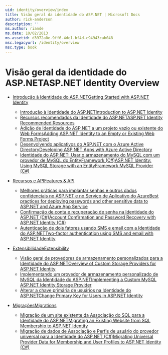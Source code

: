 ```yaml
---
uid: identity/overview/index
title: Visão geral da identidade do ASP.NET | Microsoft Docs
author: rick-anderson
description: ''
ms.author: riande
ms.date: 10/02/2013
ms.assetid: d3972a0e-9ff6-4de1-bf4d-c94943cab048
msc.legacyurl: /identity/overview
msc.type: book
---
```

<a name="aspnet-identity-overview"></a><span data-ttu-id="58644-102">Visão geral da identidade do ASP.NET</span><span class="sxs-lookup"><span data-stu-id="58644-102">ASP.NET Identity Overview</span></span>
====================
- [<span data-ttu-id="58644-103">Introdução à Identidade do ASP.NET</span><span class="sxs-lookup"><span data-stu-id="58644-103">Getting Started with ASP.NET Identity</span></span>](getting-started/index.md)

    - [<span data-ttu-id="58644-104">Introdução à Identidade do ASP.NET</span><span class="sxs-lookup"><span data-stu-id="58644-104">Introduction to ASP.NET Identity</span></span>](getting-started/introduction-to-aspnet-identity.md)
    - [<span data-ttu-id="58644-105">Recursos recomendados da Identidade do ASP.NET</span><span class="sxs-lookup"><span data-stu-id="58644-105">ASP.NET Identity Recommended Resources</span></span>](getting-started/aspnet-identity-recommended-resources.md)
    - [<span data-ttu-id="58644-106">Adição de Identidade do ASP.NET a um projeto vazio ou existente do Web Forms</span><span class="sxs-lookup"><span data-stu-id="58644-106">Adding ASP.NET Identity to an Empty or Existing Web Forms Project</span></span>](getting-started/adding-aspnet-identity-to-an-empty-or-existing-web-forms-project.md)
    - [<span data-ttu-id="58644-107">Desenvolvendo aplicativos do ASP.NET com o Azure Active Directory</span><span class="sxs-lookup"><span data-stu-id="58644-107">Developing ASP.NET Apps with Azure Active Directory</span></span>](getting-started/developing-aspnet-apps-with-windows-azure-active-directory.md)
    - [<span data-ttu-id="58644-108">Identidade do ASP.NET: Usar o armazenamento do MySQL com um provedor de MySQL do EntityFramework (C#)</span><span class="sxs-lookup"><span data-stu-id="58644-108">ASP.NET Identity: Using MySQL Storage with an EntityFramework MySQL Provider (C#)</span></span>](getting-started/aspnet-identity-using-mysql-storage-with-an-entityframework-mysql-provider.md)
- [<span data-ttu-id="58644-109">Recursos e API</span><span class="sxs-lookup"><span data-stu-id="58644-109">Features & API</span></span>](features-api/index.md)

    - [<span data-ttu-id="58644-110">Melhores práticas para implantar senhas e outros dados confidenciais no ASP.NET e no Serviço de Aplicativo do Azure</span><span class="sxs-lookup"><span data-stu-id="58644-110">Best practices for deploying passwords and other sensitive data to ASP.NET and Azure App Service</span></span>](features-api/best-practices-for-deploying-passwords-and-other-sensitive-data-to-aspnet-and-azure.md)
    - [<span data-ttu-id="58644-111">Confirmação de conta e recuperação de senha na Identidade do ASP.NET (C#)</span><span class="sxs-lookup"><span data-stu-id="58644-111">Account Confirmation and Password Recovery with ASP.NET Identity (C#)</span></span>](features-api/account-confirmation-and-password-recovery-with-aspnet-identity.md)
    - [<span data-ttu-id="58644-112">Autenticação de dois fatores usando SMS e email com a Identidade do ASP.NET</span><span class="sxs-lookup"><span data-stu-id="58644-112">Two-factor authentication using SMS and email with ASP.NET Identity</span></span>](features-api/two-factor-authentication-using-sms-and-email-with-aspnet-identity.md)
- [<span data-ttu-id="58644-113">Extensibilidade</span><span class="sxs-lookup"><span data-stu-id="58644-113">Extensibility</span></span>](extensibility/index.md)

    - [<span data-ttu-id="58644-114">Visão geral de provedores de armazenamento personalizados para a Identidade do ASP.NET</span><span class="sxs-lookup"><span data-stu-id="58644-114">Overview of Custom Storage Providers for ASP.NET Identity</span></span>](extensibility/overview-of-custom-storage-providers-for-aspnet-identity.md)
    - [<span data-ttu-id="58644-115">Implementando um provedor de armazenamento personalizado de MySQL da Identidade do ASP.NET</span><span class="sxs-lookup"><span data-stu-id="58644-115">Implementing a Custom MySQL ASP.NET Identity Storage Provider</span></span>](extensibility/implementing-a-custom-mysql-aspnet-identity-storage-provider.md)
    - [<span data-ttu-id="58644-116">Alterar a chave primária de usuários na Identidade do ASP.NET</span><span class="sxs-lookup"><span data-stu-id="58644-116">Change Primary Key for Users in ASP.NET Identity</span></span>](extensibility/change-primary-key-for-users-in-aspnet-identity.md)
- [<span data-ttu-id="58644-117">Migrações</span><span class="sxs-lookup"><span data-stu-id="58644-117">Migrations</span></span>](migrations/index.md)

    - [<span data-ttu-id="58644-118">Migração de um site existente da Associação do SQL para a Identidade do ASP.NET</span><span class="sxs-lookup"><span data-stu-id="58644-118">Migrating an Existing Website from SQL Membership to ASP.NET Identity</span></span>](migrations/migrating-an-existing-website-from-sql-membership-to-aspnet-identity.md)
    - [<span data-ttu-id="58644-119">Migração de dados de Associação e Perfis de usuário do provedor universal para a Identidade do ASP.NET (C#)</span><span class="sxs-lookup"><span data-stu-id="58644-119">Migrating Universal Provider Data for Membership and User Profiles to ASP.NET Identity (C#)</span></span>](migrations/migrating-universal-provider-data-for-membership-and-user-profiles-to-aspnet-identity.md)
